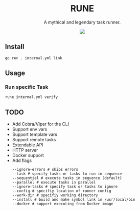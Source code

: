 <div align="center">
<h1>RUNE</h1>
<p>
A mythical and legendary task runner.
</p>
<img src="https://github.com/stuart-haas/rune/assets/12514075/96ce5749-2047-407c-8b20-03ab4eb08b1b" />
</div>

## Install

```
go run . internal.yml link
```

## Usage

### Run specific Task

`rune internal.yml verify`

## TODO

* Add Cobra/Viper for the CLI
* Support env vars
* Support template vars
* Support remote tasks
* Extendable API
* HTTP server
* Docker support
* Add flags
  ```
  --ignore-errors # skips errors
  --task # specify tasks or tasks to run in sequence
  --sequential # execute tasks in sequence (default)
  --parallel # execute tasks in parallel
  --ignore-tasks # specify task or tasks to ignore
  --config # specifiy location of runner config
  --work-dir # specifiy working directory
  --install # build and make symbol link in /usr/local/bin
  --docker # support executing from Docker image
  ```
